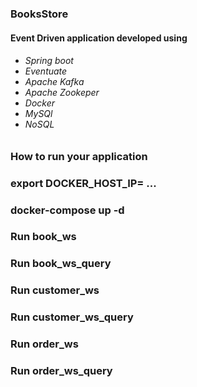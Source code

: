 <h3>BooksStore</h3>
<h4>Event Driven application developed using </h4>
<h6>
<ul>
<li>Spring boot</li>
<li>Eventuate</li>
<li>Apache Kafka</li>
<li>Apache Zookeper</li>
<li>Docker</li> 
<li>MySQl</li>
<li>NoSQL</li>
</ul>
</h6>

<h3>How to run your application</h3>

<h3>export DOCKER_HOST_IP= ... </h3>
<h3>docker-compose up -d  </h3>
<h3>Run book_ws</h3>
<h3>Run book_ws_query</h3>
<h3>Run customer_ws</h3>
<h3>Run customer_ws_query</h3>
<h3>Run order_ws</h3>
<h3>Run order_ws_query</h3>
